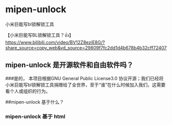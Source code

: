 # mipen-unlock
小米巨能写bl锁解锁工具


【小米巨能写BL锁解锁工具？👍】 https://www.bilibili.com/video/BV12Z8eziE8G/?share_source=copy_web&vd_source=29809f7fc2dd1d4b678b4b32cff72407

 
## mipen-unlock 是开源软件和自由软件吗？
###是的， 本项目根据GNU General Public License3.0 协议开源；我们已经将小米巨能写bl锁解锁工具捐赠给了全世界，至于“谁”在什么时候加入我们，这需要看个人或组织的行为。

##mipen-unlock 基于什么？
### mipen-unlock 基于 html

